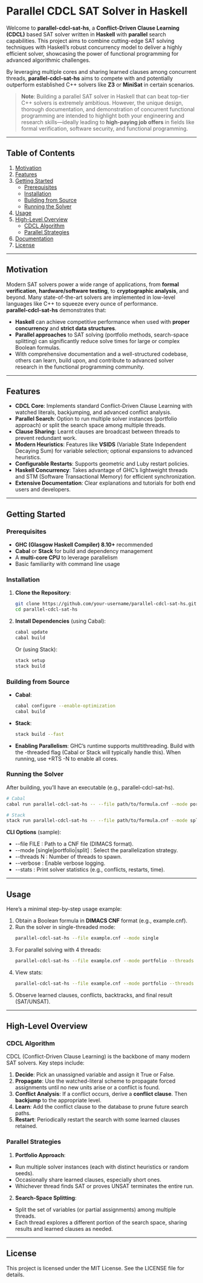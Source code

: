 # Parallel CDCL SAT Solver in Haskell

Welcome to **parallel-cdcl-sat-hs**, a **Conflict-Driven Clause Learning (CDCL)** based SAT solver written in **Haskell** with **parallel** search capabilities. This project aims to combine cutting-edge SAT solving techniques with Haskell’s robust concurrency model to deliver a highly efficient solver, showcasing the power of functional programming for advanced algorithmic challenges.

By leveraging multiple cores and sharing learned clauses among concurrent threads, **parallel-cdcl-sat-hs** aims to compete with and potentially outperform established C++ solvers like **Z3** or **MiniSat** in certain scenarios. 

> **Note**: Building a parallel SAT solver in Haskell that can beat top-tier C++ solvers is extremely ambitious. However, the unique design, thorough documentation, and demonstration of concurrent functional programming are intended to highlight both your engineering and research skills—ideally leading to **high-paying job offers** in fields like formal verification, software security, and functional programming.

---

## Table of Contents
1. [Motivation](#motivation)
2. [Features](#features)
3. [Getting Started](#getting-started)
   - [Prerequisites](#prerequisites)
   - [Installation](#installation)
   - [Building from Source](#building-from-source)
   - [Running the Solver](#running-the-solver)
4. [Usage](#usage)
5. [High-Level Overview](#high-level-overview)
   - [CDCL Algorithm](#cdcl-algorithm)
   - [Parallel Strategies](#parallel-strategies)
6. [Documentation](#documentation)
7. [License](#license)

---

## Motivation

Modern SAT solvers power a wide range of applications, from **formal verification**, **hardware/software testing**, to **cryptographic analysis**, and beyond. Many state-of-the-art solvers are implemented in low-level languages like C++ to squeeze every ounce of performance.  
**parallel-cdcl-sat-hs** demonstrates that:

- **Haskell** can achieve competitive performance when used with **proper concurrency** and **strict data structures**.  
- **Parallel approaches** to SAT solving (portfolio methods, search-space splitting) can significantly reduce solve times for large or complex Boolean formulas.  
- With comprehensive documentation and a well-structured codebase, others can learn, build upon, and contribute to advanced solver research in the functional programming community.

---

## Features

- **CDCL Core**: Implements standard Conflict-Driven Clause Learning with watched literals, backjumping, and advanced conflict analysis.
- **Parallel Search**: Option to run multiple solver instances (portfolio approach) or split the search space among multiple threads.
- **Clause Sharing**: Learnt clauses are broadcast between threads to prevent redundant work.
- **Modern Heuristics**: Features like **VSIDS** (Variable State Independent Decaying Sum) for variable selection; optional expansions to advanced heuristics.
- **Configurable Restarts**: Supports geometric and Luby restart policies.
- **Haskell Concurrency**: Takes advantage of GHC’s lightweight threads and STM (Software Transactional Memory) for efficient synchronization.
- **Extensive Documentation**: Clear explanations and tutorials for both end users and developers.

---

## Getting Started

### Prerequisites

- **GHC (Glasgow Haskell Compiler) 8.10+** recommended
- **Cabal** or **Stack** for build and dependency management
- A **multi-core CPU** to leverage parallelism
- Basic familiarity with command line usage

### Installation

1. **Clone the Repository**:
   ```bash
   git clone https://github.com/your-username/parallel-cdcl-sat-hs.git
   cd parallel-cdcl-sat-hs
   ```
   
2. **Install Dependencies** (using Cabal):
   ```bash
   cabal update
   cabal build
   ```
   Or (using Stack):
   ```bash
   stack setup
   stack build
   ```
### Building from Source

- **Cabal**:
  ```bash
  cabal configure --enable-optimization
  cabal build
  ```
- **Stack**:
  ```bash
  stack build --fast
  ```
- **Enabling Parallelism**:
  GHC’s runtime supports multithreading. Build with the -threaded flag (Cabal or Stack will typically handle this). When running, use +RTS -N to enable all cores.

### Running the Solver

After building, you’ll have an executable (e.g., parallel-cdcl-sat-hs).
   ```bash
   # Cabal
   cabal run parallel-cdcl-sat-hs -- --file path/to/formula.cnf --mode portfolio --threads 4

   # Stack
   stack run parallel-cdcl-sat-hs -- --file path/to/formula.cnf --mode split --threads 8
   ```
**CLI Options** (sample):
- --file FILE : Path to a CNF file (DIMACS format).
- --mode [single|portfolio|split] : Select the parallelization strategy.
- --threads N : Number of threads to spawn.
- --verbose : Enable verbose logging.
- --stats : Print solver statistics (e.g., conflicts, restarts, time).

---

## Usage

Here’s a minimal step-by-step usage example:
1. Obtain a Boolean formula in **DIMACS CNF** format (e.g., example.cnf).
2. Run the solver in single-threaded mode:
   ```bash
   parallel-cdcl-sat-hs --file example.cnf --mode single
   ```
3. For parallel solving with 4 threads:
   ```bash
   parallel-cdcl-sat-hs --file example.cnf --mode portfolio --threads 4
   ```
4. View stats:
   ```bash
   parallel-cdcl-sat-hs --file example.cnf --mode portfolio --threads 4 --stats
   ```
5. Observe learned clauses, conflicts, backtracks, and final result (SAT/UNSAT).

---

## High-Level Overview
### CDCL Algorithm
CDCL (Conflict-Driven Clause Learning) is the backbone of many modern SAT solvers. Key steps include:
1. **Decide**: Pick an unassigned variable and assign it True or False.
2. **Propagate**: Use the watched-literal scheme to propagate forced assignments until no new units arise or a conflict is found.
3. **Conflict Analysis**: If a conflict occurs, derive a **conflict clause**. Then **backjump** to the appropriate level.
4. **Learn**: Add the conflict clause to the database to prune future search paths.
5. **Restart**: Periodically restart the search with some learned clauses retained.
### Parallel Strategies
1. **Portfolio Approach**:
- Run multiple solver instances (each with distinct heuristics or random seeds).
- Occasionally share learned clauses, especially short ones.
- Whichever thread finds SAT or proves UNSAT terminates the entire run.
2. **Search-Space Splitting**:
- Split the set of variables (or partial assignments) among multiple threads.
- Each thread explores a different portion of the search space, sharing results and learned clauses as needed.

---

## License
This project is licensed under the MIT License. See the LICENSE file for details.







